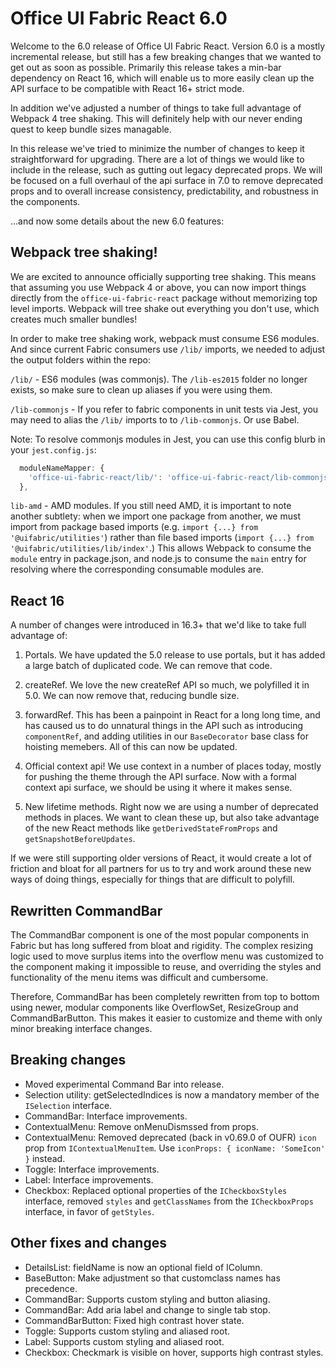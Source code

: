 # Office UI Fabric React 6.0

Welcome to the 6.0 release of Office UI Fabric React. Version 6.0 is a mostly
incremental release, but still has a few breaking changes that we wanted to get
out as soon as possible. Primarily this release takes a min-bar dependency on
React 16, which will enable us to more easily clean up the API surface to be
compatible with React 16+ strict mode.

In addition we've adjusted a number of things to take full advantage of Webpack 4
tree shaking. This will definitely help with our never ending quest to keep bundle
sizes managable.

In this release we've tried to minimize the number of changes to keep it straightforward
for upgrading. There are a lot of things we would like to include in the
release, such as gutting out legacy deprecated props. We will be focused on a full
overhaul of the api surface in 7.0 to remove deprecated props and to overall increase
consistency, predictability, and robustness in the components.

...and now some details about the new 6.0 features:

##  Webpack tree shaking!

We are excited to announce officially supporting tree shaking. This means that
assuming you use Webpack 4 or above, you can now import things directly from the
`office-ui-fabric-react` package without memorizing top level imports. Webpack
will tree shake out everything you don't use, which creates much smaller bundles!

In order to make tree shaking work, webpack must consume ES6 modules. And since
current Fabric consumers use `/lib/` imports, we needed to adjust the output folders
within the repo:

`/lib/` - ES6 modules (was commonjs). The `/lib-es2015` folder no longer exists, so
make sure to clean up aliases if you were using them.

`/lib-commonjs` - If you refer to fabric components in unit tests via Jest, you
may need to alias the `/lib/` imports to to `/lib-commonjs`. Or use Babel.

Note: To resolve commonjs modules in Jest, you can use this config blurb in your
`jest.config.js`:

```js
  moduleNameMapper: {
    'office-ui-fabric-react/lib/': 'office-ui-fabric-react/lib-commonjs/'
  },
```

`lib-amd` - AMD modules. If you still need AMD, it is important to note another
subtlety: when we import one package from another, we must import from package
based imports (e.g. `import {...} from '@uifabric/utilities'`) rather than file
based imports (`import {...} from '@uifabric/utilities/lib/index'`.) This allows
Webpack to consume the `module` entry in package.json, and node.js to consume the
`main` entry for resolving where the corresponding consumable modules are.

##  React 16

A number of changes were introduced in 16.3+ that we'd like to take full advantage
of:

1. Portals. We have updated the 5.0 release to use portals, but it has added a large
batch of duplicated code. We can remove that code.

2. createRef. We love the new createRef API so much, we polyfilled it in 5.0. We can
now remove that, reducing bundle size.

3. forwardRef. This has been a painpoint in React for a long long time, and has caused
us to do unnatural things in the API such as introducing `componentRef`, and adding
utilities in our `BaseDecorator` base class for hoisting memebers. All of this can now
be updated.

4. Official context api! We use context in a number of places today, mostly for pushing
the theme through the API surface. Now with a formal context api surface, we should
be using it where it makes sense.

5. New lifetime methods. Right now we are using a number of deprecated methods in places.
We want to clean these up, but also take advantage of the new React methods like `getDerivedStateFromProps` and `getSnapshotBeforeUpdates`.

If we were still supporting older versions of React, it would create a lot of friction
and bloat for all partners for us to try and work around these new ways of doing things,
especially for things that are difficult to polyfill.

## Rewritten CommandBar

The CommandBar component is one of the most popular components in Fabric but
has long suffered from bloat and rigidity. The complex resizing logic used to
move surplus items into the overflow menu was customized to the component
making it impossible to reuse, and overriding the styles and functionality of
the menu items was difficult and cumbersome.

Therefore, CommandBar has been completely rewritten from top to bottom using
newer, modular components like OverflowSet, ResizeGroup and CommandBarButton.
This makes it easier to customize and theme with only minor breaking interface
changes.

## Breaking changes
* Moved experimental Command Bar into release.
* Selection utility: getSelectedIndices is now a mandatory member of the `ISelection` interface.
* CommandBar: Interface improvements.
* ContextualMenu: Remove onMenuDismssed from props.
* ContextualMenu: Removed deprecated (back in v0.69.0 of OUFR) `icon` prop from `IContextualMenuItem`. Use `iconProps: { iconName: 'SomeIcon' }` instead.
* Toggle: Interface improvements.
* Label: Interface improvements.
* Checkbox: Replaced optional properties of the `ICheckboxStyles` interface, removed `styles` and `getClassNames` from the `ICheckboxProps` interface, in favor of `getStyles`.

## Other fixes and changes
* DetailsList: fieldName is now an optional field of IColumn.
* BaseButton: Make adjustment so that customclass names has precedence.
* CommandBar: Supports custom styling and button aliasing.
* CommandBar: Add aria label and change to single tab stop.
* CommandBarButton: Fixed high contrast hover state.
* Toggle: Supports custom styling and aliased root.
* Label: Supports custom styling and aliased root.
* Checkbox: Checkmark is visible on hover, supports high contrast styles.
